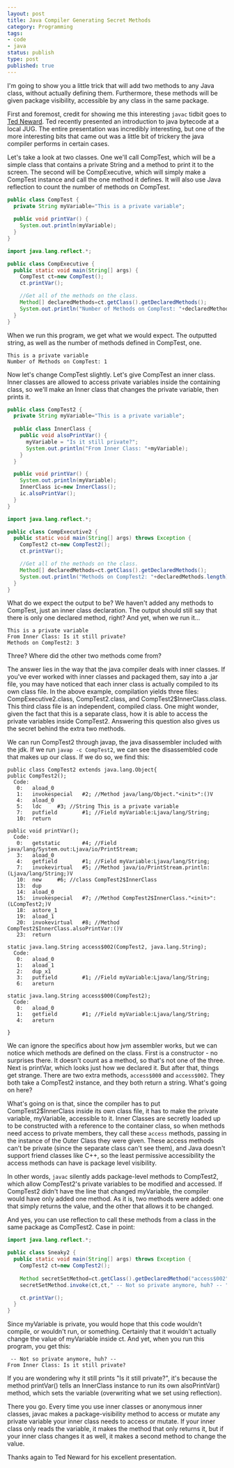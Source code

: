 ```yaml
---
layout: post
title: Java Compiler Generating Secret Methods
category: Programming
tags:
- code
- java
status: publish
type: post
published: true
---
```


I'm going to show you a little trick that will add two methods to any Java class, without actually defining them.  Furthermore, these methods will be given package visibility, accessible by any class in the same package. 

First and foremost, credit for showing me this interesting `javac` tidbit goes to [Ted Neward](http://blogs.tedneward.com/).  Ted recently presented an introduction to java bytecode at a local JUG.  The entire presentation was incredibly interesting, but one of the more interesting bits that came out was a little bit of trickery the java compiler performs in certain cases.

Let's take a look at two classes.   One we'll call CompTest, which will be a simple class that contains a private String and a method to print it to the screen.  The second will be CompExecutive, which will simply make a CompTest instance and call the one method it defines.  It will also use Java reflection to count the number of methods on CompTest.

~~~java
public class CompTest {
  private String myVariable="This is a private variable";
  
  public void printVar() {
    System.out.println(myVariable);
  }
}
~~~

~~~java
import java.lang.reflect.*;

public class CompExecutive {
  public static void main(String[] args) {
    CompTest ct=new CompTest();
    ct.printVar();

    //Get all of the methods on the class.
    Method[] declaredMethods=ct.getClass().getDeclaredMethods();
    System.out.println("Number of Methods on CompTest: "+declaredMethods.length);
  }
}
~~~

When we run this program, we get what we would expect.  The outputted string, as well as the number of methods defined in CompTest, one.

~~~output
This is a private variable
Number of Methods on CompTest: 1
~~~

Now let's change CompTest slightly. Let's give CompTest an inner class.  Inner classes are allowed to access private variables inside the containing class, so we'll make an Inner class that changes the private variable, then prints it.

~~~java
public class CompTest2 {
  private String myVariable="This is a private variable";
  
  public class InnerClass {
    public void alsoPrintVar() {
      myVariable = "Is it still private?";
      System.out.println("From Inner Class: "+myVariable);
    }
  }

  public void printVar() {
    System.out.println(myVariable);
    InnerClass ic=new InnerClass();
    ic.alsoPrintVar();
  }
}
~~~

~~~java
import java.lang.reflect.*;

public class CompExecutive2 {
  public static void main(String[] args) throws Exception {
    CompTest2 ct=new CompTest2();
    ct.printVar();

    //Get all of the methods on the class.
    Method[] declaredMethods=ct.getClass().getDeclaredMethods();
    System.out.println("Methods on CompTest2: "+declaredMethods.length);
  }
}
~~~

What do we expect the output to be?  We haven't added any methods to CompTest, just an inner class declaration.  The output should still say that there is only one declared method, right?  And yet, when we run it...

~~~output
This is a private variable
From Inner Class: Is it still private?
Methods on CompTest2: 3
~~~

Three?  Where did the other two methods come from?

The answer lies in the way that the java compiler deals with inner classes.  If you've ever worked with inner classes and packaged them, say into a .jar file, you may have noticed that each inner class is actually compiled to its own class file.  In the above example, compilation yields three files: CompExecutive2.class, CompTest2.class, and CompTest2$InnerClass.class.  This third class file is an independent, compiled class.  One might wonder, given the fact that this is a separate class, how it is able to access the private variables inside CompTest2.  Answering this question also gives us the secret behind the extra two methods.

We can run CompTest2 through javap, the java disassembler included with the jdk.  If we run `javap -c CompTest2`, we can see the disassembled code that makes up our class.  If we do so, we find this:

~~~output
public class CompTest2 extends java.lang.Object{
public CompTest2();
  Code:
   0:   aload_0
   1:   invokespecial   #2; //Method java/lang/Object."<init>":()V
   4:   aload_0
   5:   ldc     #3; //String This is a private variable
   7:   putfield        #1; //Field myVariable:Ljava/lang/String;
   10:  return

public void printVar();
  Code:
   0:   getstatic       #4; //Field java/lang/System.out:Ljava/io/PrintStream;
   3:   aload_0
   4:   getfield        #1; //Field myVariable:Ljava/lang/String;
   7:   invokevirtual   #5; //Method java/io/PrintStream.println:(Ljava/lang/String;)V
   10:  new     #6; //class CompTest2$InnerClass
   13:  dup
   14:  aload_0
   15:  invokespecial   #7; //Method CompTest2$InnerClass."<init>":(LCompTest2;)V
   18:  astore_1
   19:  aload_1
   20:  invokevirtual   #8; //Method CompTest2$InnerClass.alsoPrintVar:()V
   23:  return

static java.lang.String access$002(CompTest2, java.lang.String);
  Code:
   0:   aload_0
   1:   aload_1
   2:   dup_x1
   3:   putfield        #1; //Field myVariable:Ljava/lang/String;
   6:   areturn

static java.lang.String access$000(CompTest2);
  Code:
   0:   aload_0
   1:   getfield        #1; //Field myVariable:Ljava/lang/String;
   4:   areturn

}
~~~

We can ignore the specifics about how jvm assembler works, but we can notice which methods are defined on the class.  First is a constructor - no surprises there.  It doesn't count as a method, so that's not one of the three.  Next is printVar, which looks just how we declared it.  But after that, things get strange.  There are two extra methods, `access$000` and `access$002`.  They both take a CompTest2 instance, and they both return a string.  What's going on here?

What's going on is that, since the compiler has to put CompTest2$InnerClass inside its own class file, it has to make the private variable, myVariable, accessible to it.  Inner Classes are secretly loaded up to be constructed with a reference to the container class, so when methods need access to private members, they call these `access` methods, passing in the instance of the Outer Class they were given.  These access methods can't be private (since the separate class can't see them), and Java doesn't support friend classes like C++, so the least permissive accessibility the access methods can have is package level visibility.

In other words, `javac` silently adds package-level methods to CompTest2, which allow CompTest2's private variables to be modified and accessed.  If CompTest2 didn't have the line that changed myVariable, the compiler would have only added one method.  As it is, two methods were added: one that simply returns the value, and the other that allows it to be changed.

And yes, you can use reflection to call these methods from a class in the same package as CompTest2.  Case in point:

~~~java
import java.lang.reflect.*;

public class Sneaky2 {
  public static void main(String[] args) throws Exception {
    CompTest2 ct=new CompTest2();
    
    Method secretSetMethod=ct.getClass().getDeclaredMethod("access$002",CompTest2.class, String.class);
    secretSetMethod.invoke(ct,ct," -- Not so private anymore, huh? -- ");

    ct.printVar();
  }
}
~~~

Since myVariable is private, you would hope that this code wouldn't compile, or wouldn't run, or something.  Certainly that it wouldn't actually change the value of myVariable inside ct.  And yet, when you run this program, you get this:

~~~output
 -- Not so private anymore, huh? -- 
From Inner Class: Is it still private?
~~~

If you are wondering why it still prints "Is it still private?", it's because the method printVar() tells an InnerClass instance to run its own alsoPrintVar() method, which sets the variable (overwriting what we set using reflection).

There you go.  Every time you use inner classes or anonymous inner classes, javac makes a package-visibility method to access or mutate any private variable your inner class needs to access or mutate.  If your inner class only reads the variable, it makes the method that only returns it, but if your inner class changes it as well, it makes a second method to change the value.

Thanks again to Ted Neward for his excellent presentation.

